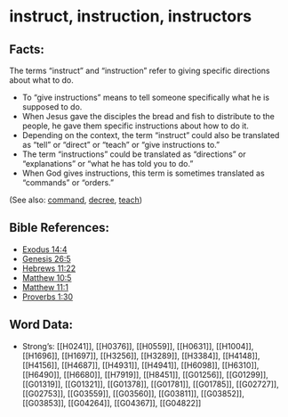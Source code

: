 # instruct, instruction, instructors

## Facts:

The terms “instruct” and “instruction” refer to giving specific directions about what to do.

* To “give instructions” means to tell someone specifically what he is supposed to do.
* When Jesus gave the disciples the bread and fish to distribute to the people, he gave them specific instructions about how to do it.
* Depending on the context, the term “instruct” could also be translated as “tell” or “direct” or “teach” or “give instructions to.”
* The term “instructions” could be translated as “directions” or “explanations” or “what he has told you to do.”
* When God gives instructions, this term is sometimes translated as “commands” or “orders.”

(See also: [command](../kt/command.md), [decree](../other/decree.md), [teach](../other/teach.md))

## Bible References:

* [Exodus 14:4](rc://en/tn/help/exo/14/04)
* [Genesis 26:5](rc://en/tn/help/gen/26/05)
* [Hebrews 11:22](rc://en/tn/help/heb/11/22)
* [Matthew 10:5](rc://en/tn/help/mat/10/05)
* [Matthew 11:1](rc://en/tn/help/mat/11/01)
* [Proverbs 1:30](rc://en/tn/help/pro/01/30)

## Word Data:

* Strong’s: [[H0241]], [[H0376]], [[H0559]], [[H0631]], [[H1004]], [[H1696]], [[H1697]], [[H3256]], [[H3289]], [[H3384]], [[H4148]], [[H4156]], [[H4687]], [[H4931]], [[H4941]], [[H6098]], [[H6310]], [[H6490]], [[H6680]], [[H7919]], [[H8451]], [[G01256]], [[G01299]], [[G01319]], [[G01321]], [[G01378]], [[G01781]], [[G01785]], [[G02727]], [[G02753]], [[G03559]], [[G03560]], [[G03811]], [[G03852]], [[G03853]], [[G04264]], [[G04367]], [[G04822]]
